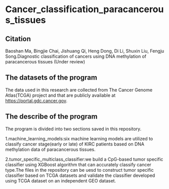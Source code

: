 # Cancer_classification_paracancerous_tissues

## **Citation**

Baoshan Ma, Bingjie Chai, Jishuang Qi, Heng Dong, Di Li, Shuxin Liu, Fengju Song.Diagnostic classification of cancers using DNA methylation of paracancerous tissues (Under review)

## The datasets of the program
The data used in this research are collected from The Cancer Genome Atlas(TCGA) project and that are publicly available at https://portal.gdc.cancer.gov.

## The describe of the program
The program is divided into two sections saved in this repository.

1.machine_learning_models:six machine learning models are utilized to classify cancer stage(early or late) of KIRC patients based on DNA methylation data of paracancerous tissues.

2.tumor_specific_multiclass_classifier:we build a CpG-based tumor specific classifier using XGBoost algorithm that can accurately classify cancer type.The files in the repository can be uesd to construct tumor specific classifier based on TCGA datasets and validate the classifier developed using TCGA dataset on an independent GEO dataset. 

